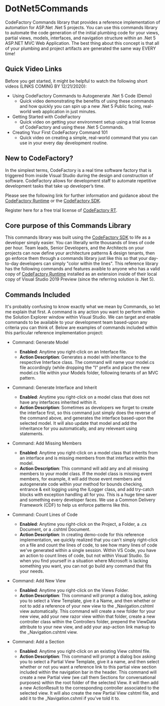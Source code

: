 # DotNet5Commands
CodeFactory Commands library that provides a reference implementation of automation for ASP.Net .Net 5 projects. You can use this commands library to automate the code generation of the initial plumbing code for your views, partial views, models, interfaces, and navigation structure within an .Net 5 ASP.NET MVC Web Application.  The best thing about this concept is that all of your plumbing and project artifacts are generated the same way EVERY time!

## Quick Video Links
Before you get started, it might be helpful to watch the following short videos (LINKS COMING BY 12/21/2020):
  - Using CodeFactory Commands to Autogenerate .Net 5 Code (Demo) 
    - Quick video demonstrating the benefits of using these commands and how quickly you can spin up a new .Net 5 Public facing, real-world web application in just minutes.
  - Getting Started with CodeFactory
    - Quick video on getting your environment setup using a trial license of CodeFactory and using these .Net 5 Commands. 
  - Creating Your First CodeFactory Command 101
    - Quick video on creating a simple, real-world command that you can use in your every day development routine.
    
## New to CodeFactory?
In the simplest terms, CodeFactory is a real time software factory that is triggered from inside Visual Studio during the design and construction of software. CodeFactory allows for development staff to automate repetitive development tasks that take up developer’s time.

Please see the following link for further information and guidance about the [CodeFactory Runtime](https://github.com/CodeFactoryLLC/CodeFactory) or the [CodeFactory SDK](https://www.nuget.org/packages/CodeFactorySDK/). 

Register here for a free trial license of [CodeFactory RT](https://www.codefactory.software/freetrial).

## Core purpose of this Commands Library
This commands library was built using the [CodeFactory SDK](https://www.nuget.org/packages/CodeFactorySDK/) to life as a developer simply easier.  You can literally write thousands of lines of code per hour.  Team leads, Senior Developers, and the Architects on your projects can now define your architecture patterns & design tenants, then go enforce them through a commands library just like this so that your day-to-day developers can simply "color within the lines".  This reference library has the following commands and features avaible to anyone who has a valid copy of [CodeFactory Runtime](http://www.codefactory.software) installed as an extension inside of their local copy of Visual Studio 2019 Preview (since the referring solution is .Net 5). 

## Commands Included
It's probably confusing to know exactly what we mean by Commands, so let me explain that first.  A command is any action you want to perform within the Solution Explorer window within Visual Studio.  We can target and enable commands to be available to your development team based-upon any criteria you can think of.  Below are examples of commands included within this particular reference implementation project:

- Command: Generate Model
  - **Enabled**: Anytime you right-click on an Interface file.
  - **Action Description**: Generates a model with inheritance to the respective Interface class.  The command will name your model.cs file accordingly (while dropping the "I" prefix and  place the new model.cs file within your Models folder, following tenants of an MVC pattern.

- Command: Generate Interface and Inherit
  - **Enabled**: Anytime you right-click on a model class that does not have any interfaces inherited within it.
  - **Action Description**:  Sometimes as developers we forget to create the interface first, so this command just simply does the reverse of the command above, and generates the interface based-upon the selected model. It will also update that model and add the inheritance for you automatically, and any releveant using statements.

- Command: Add Missing Members
  - **Enabled**: Anytime you right-click on a model class that inherits from an interface and is missing members from that interface within the model.
  - **Action Description**:  This command will add any and all missing members to your model class.  If the model class is missing event members, for example, it will add those event members and autogenerate code within your method for bounds checking, entrance & exit logging using the ILogger class, and add try-catch blocks with exception handling all for you.  This is a huge time saver and something every developer faces.  We use a Common Delivery Framework (CDF) to help us enforce patterns like this. 
  
- Command: Count Lines of Code
  - **Enabled**: Anytime you right-click on the Project, a Folder, a .cs Document, or a .cshtml Document.
  - **Action Description**:  In creating demo-code for this reference implementation, we quickly realized that you can't simply right-click on a file and count the lines of code, to see how many lines of code we've generated within a single session.  Within VS Code, you have an action to count lines of code, but not within Visual Studio.  So when you find yourself in a situation where Microsoft is lacking something you want, you can not go build any command that fits your needs.
  
- Command: Add New View
  - **Enabled**: Anytime you right-click on the Views Folder.
  - **Action Description**:  This command will prompt a dialog box, asking you to select a View Template, give it a Name, and then whether or not to add a reference of your new view to the _Navigation.cshtml view automatically.  This command will create a new folder for your new view, add your new razor view within that folder, create a new controller class within the Controllers folder, prepend the ViewData attribute to your new view, and add your asp-action link markup to the _Navigation.cshtml view.
  
- Command: Add a Section
  - **Enabled**: Anytime you right-click on an existing View cshtml file.
  - **Action Description**:  This command will prompt a dialog box asking you to select a Partial View Template, give it a name, and then select whether or not you want a reference link to this partial view section included within the navigation bar in the header. This command will create a new Partial view (we call them Sections for conversational purposes) within the root folder of the selected View.  it will then add a new ActionResult to the corresponding controller associated to the selected view.  It will also create the new Partial View cshtml file, and add it to the _Navigation.cshml if you've told it to.

